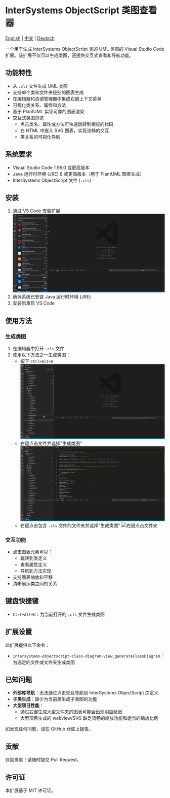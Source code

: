 # InterSystems ObjectScript 类图查看器

[English](README.md) | [中文](README.zh-CN.md) | [Deutsch](README.de-DE.md)

一个用于生成 InterSystems ObjectScript 类的 UML 类图的 Visual Studio Code 扩展。该扩展不仅可以生成类图，还提供交互式查看和导航功能。

## 功能特性

- 从 `.cls` 文件生成 UML 类图
- 支持单个类和文件夹级别的图表生成
- 在编辑器和资源管理器中集成右键上下文菜单
- 可视化类关系、属性和方法
- 基于 PlantUML 实现可靠的图表渲染
- 交互式类图浏览
  - 点击类名、属性或方法可快速跳转到相应的代码
  - 在 HTML 中嵌入 SVG 图表，实现流畅的交互
  - 类关系的可视化导航

## 系统要求

- Visual Studio Code 1.96.0 或更高版本
- Java 运行时环境 (JRE) 8 或更高版本（用于 PlantUML 图表生成）
- InterSystems ObjectScript 文件 (`.cls`)

## 安装
1. 通过 VS Code 安装扩展
![安装插件](images/install_plugin.gif)
2. 确保系统已安装 Java 运行时环境 (JRE)
3. 安装后重启 VS Code

## 使用方法

### 生成类图
1. 在编辑器中打开 `.cls` 文件
2. 使用以下方法之一生成类图：
   - 按下 `Ctrl+Alt+U`
   ![按下快捷键](images/press_shortcut.gif)
   - 右键点击文件并选择"生成类图"
   ![右键点击文件](images/right_click_file.gif)
   - 右键点击包含 `.cls` 文件的文件夹并选择"生成类图"
   ![右键点击文件夹](images/right_click_folder.gif)

### 交互功能
- 点击图表元素可以：
  - 跳转到类定义
  - 查看属性定义
  - 导航到方法实现
- 支持图表缩放和平移
- 清晰展示类之间的关系

## 键盘快捷键

- `Ctrl+Alt+U`：为当前打开的 `.cls` 文件生成类图

## 扩展设置

此扩展提供以下命令：

* `intersystems-objectscript-class-diagram-view.generateClassDiagram`：为选定的文件或文件夹生成类图

## 已知问题

- **外部库导航**：无法通过点击交互导航到 InterSystems ObjectScript 库定义
- **子类生成**：缺少为当前类生成子类图的功能
- **大型项目性能**：
  - 通过右键生成大型文件夹的图表可能会出现明显延迟
  - 大型项目生成的 webview/SVG 缺乏流畅的缩放功能和适当的缩放比例

如发现任何问题，请在 GitHub 仓库上报告。

## 贡献

欢迎贡献！请随时提交 Pull Request。

## 许可证

本扩展基于 MIT 许可证。